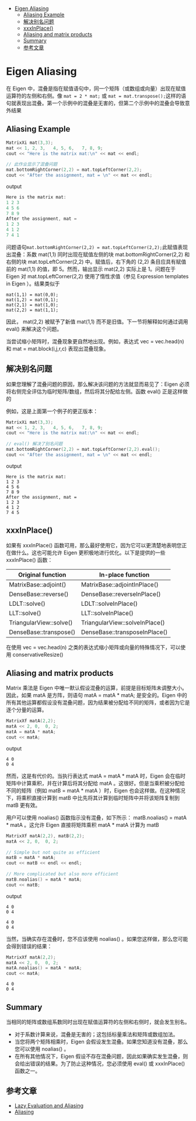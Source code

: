 - [Eigen Aliasing](#eigen-aliasing)
  - [Aliasing Example](#aliasing-example)
  - [解决别名问题](#解决别名问题)
  - [xxxInPlace()](#xxxinplace)
  - [Aliasing and matrix products](#aliasing-and-matrix-products)
  - [Summary](#summary)
  - [参考文章](#参考文章)


# Eigen Aliasing

在 Eigen 中，混叠是指在赋值语句中，同一个矩阵（或数组或向量）出现在赋值运算符的左侧和右侧。像 `mat = 2 * mat;` 或 `mat = mat.transpose();`这样的语句就表现出混叠。第一个示例中的混叠是无害的，但第二个示例中的混叠会导致意外结果

## Aliasing Example

```cpp
MatrixXi mat(3,3); 
mat << 1, 2, 3,   4, 5, 6,   7, 8, 9;
cout << "Here is the matrix mat:\n" << mat << endl;
 
// 此作业显示了混叠问题
mat.bottomRightCorner(2,2) = mat.topLeftCorner(2,2);
cout << "After the assignment, mat = \n" << mat << endl;
```

output
```cpp
Here is the matrix mat:
1 2 3
4 5 6
7 8 9
After the assignment, mat = 
1 2 3
4 1 2
7 4 1
```

问题语句`mat.bottomRightCorner(2,2) = mat.topLeftCorner(2,2);`此赋值表现出混叠：系数 mat(1,1) 同时出现在赋值左侧的块 mat.bottomRightCorner(2,2) 和右侧的块 mat.topLeftCorner(2,2) 中。赋值后，右下角的 (2,2) 条目应具有赋值前的 mat(1,1) 的值，即 5。然而，输出显示 mat(2,2) 实际上是 1。问题在于 Eigen 对 mat.topLeftCorner(2,2) 使用了惰性求值（参见 Expression templates in Eigen ）。结果类似于

```
mat(1,1) = mat(0,0);
mat(1,2) = mat(0,1);
mat(2,1) = mat(1,0);
mat(2,2) = mat(1,1);
```

因此， mat(2,2) 被赋予了新值 mat(1,1) 而不是旧值。下一节将解释如何通过调用 eval() 来解决这个问题。

当尝试缩小矩阵时，混叠现象更自然地出现。例如，表达式 vec = vec.head(n) 和 mat = mat.block(i,j,r,c) 表现出混叠现象。

## 解决别名问题

如果您理解了混叠问题的原因，那么解决该问题的方法就显而易见了：Eigen 必须将右侧完全评估为临时矩阵/数组，然后将其分配给左侧。函数 eval() 正是这样做的

例如，这是上面第一个例子的更正版本：
```cpp
MatrixXi mat(3,3); 
mat << 1, 2, 3,   4, 5, 6,   7, 8, 9;
cout << "Here is the matrix mat:\n" << mat << endl;
 
// eval() 解决了别名问题
mat.bottomRightCorner(2,2) = mat.topLeftCorner(2,2).eval();
cout << "After the assignment, mat = \n" << mat << endl;
```

output
```
Here is the matrix mat:
1 2 3
4 5 6
7 8 9
After the assignment, mat = 
1 2 3
4 1 2
7 4 5
```

## xxxInPlace()

如果有 xxxInPlace() 函数可用，那么最好使用它，因为它可以更清楚地表明您正在做什么。这也可能允许 Eigen 更积极地进行优化。以下是提供的一些 xxxInPlace() 函数：

|Original function|In-place function|
|---|---|
|MatrixBase::adjoint()|	MatrixBase::adjointInPlace()|
|DenseBase::reverse()|DenseBase::reverseInPlace()|
|LDLT::solve()|LDLT::solveInPlace()|
|LLT::solve()|LLT::solveInPlace()|
|TriangularView::solve()|TriangularView::solveInPlace()|
|DenseBase::transpose()|DenseBase::transposeInPlace()|

在使用 vec = vec.head(n) 之类的表达式缩小矩阵或向量的特殊情况下，可以使用 conservativeResize()

## Aliasing and matrix products

Matrix 乘法是 Eigen 中唯一默认假设混叠的运算，前提是目标矩阵未调整大小。因此，如果 matA 是方阵，则语句 matA = matA * matA; 是安全的。Eigen 中的所有其他运算都假设没有混叠问题，因为结果被分配给不同的矩阵，或者因为它是逐个分量的运算。

```cpp
MatrixXf matA(2,2); 
matA << 2, 0,  0, 2;
matA = matA * matA;
cout << matA;
```

output
```
4 0
0 4
```

然而，这是有代价的。当执行表达式 matA = matA * matA 时，Eigen 会在临时矩阵中计算乘积，并在计算后将其分配给 matA 。这很好。但是当乘积被分配给不同的矩阵（例如 matB = matA * matA ）时，Eigen 也会这样做。在这种情况下，将乘积直接计算到 matB 中比先将其计算到临时矩阵中并将该矩阵复制到 matB 更有效。

用户可以使用 noalias() 函数指示没有混叠，如下所示： matB.noalias() = matA * matA 。这允许 Eigen 直接将矩阵乘积 matA * matA 计算为 matB 

```cpp
MatrixXf matA(2,2), matB(2,2); 
matA << 2, 0,  0, 2;
 
// Simple but not quite as efficient
matB = matA * matA;
cout << matB << endl << endl;
 
// More complicated but also more efficient
matB.noalias() = matA * matA;
cout << matB;
```

output

```
4 0
0 4

4 0
0 4
```

当然，当确实存在混叠时，您不应该使用 noalias() 。如果您这样做，那么您可能会得到错误的结果：

```cpp
MatrixXf matA(2,2); 
matA << 2, 0,  0, 2;
matA.noalias() = matA * matA;
cout << matA;
```

```
4 0
0 4
```

## Summary
当相同的矩阵或数组系数同时出现在赋值运算符的左侧和右侧时，就会发生别名。

- 对于系数计算来说，混叠是无害的；这包括标量乘法和矩阵或数组加法。
- 当您将两个矩阵相乘时，Eigen 会假设发生混叠。如果您知道没有混叠，那么您可以使用 noalias() 。
- 在所有其他情况下，Eigen 假设不存在混叠问题，因此如果确实发生混叠，则会给出错误的结果。为了防止这种情况，您必须使用 eval() 或 xxxInPlace() 函数之一。

## 参考文章

- [Lazy Evaluation and Aliasing](https://eigen.tuxfamily.org/dox/TopicLazyEvaluation.html)
- [Aliasing](https://runebook.dev/cn/docs/eigen3/group__topicaliasing)
